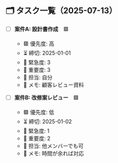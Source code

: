 ## 🗂 タスク一覧（2025-07-13）

<!-- ========== Priority Cheatsheet (Color) ========== -->
<!-- 🟥 High   = 今週中に着手しないと成果 or 納期に直結                          -->
<!-- 🟧 Medium = 今週内に対応できればOK。来週以降でも可                           -->
<!-- 🟩 Low    = 重要度が低い / 割り込み許容                                     -->
<!-- ⬜ Hold   = 着手禁止・前提待ち                                               -->
<!-- Urgency : 3=直ちに対応 / 2=数日以内 / 1=余裕あり                             -->
<!-- Impact  : 3=失敗で大影響 / 2=中程度の影響 / 1=軽微                           -->
<!-- ================================================ -->

- [ ] **案件A: 設計書作成**　🟥
  - 🟥 優先度: 高
  - ⏳ 締切: 2025-01-01
  - 🚨 緊急度: 3
  - 🎯 重要度: 3
  - 👤 担当: 自分
  - 💬 メモ: 顧客レビュー資料

- [ ] **案件B: 改修案レビュー**　🟩
  - 🟩 優先度: 低
  - ⏳ 締切: 2025-01-02
  - 🚨 緊急度: 1
  - 🎯 重要度: 2
  - 👤 担当: 他メンバーでも可
  - 💬 メモ: 時間が余れば対応
